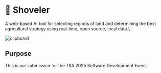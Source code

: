 # 🥄 Shoveler
A web-based AI tool for selecting regions of land and determining the best agricultural strategy using real-time, open source, local data.\

![clipboard](https://github.com/user-attachments/assets/20ad889d-da1a-484f-9cd2-226e5a864114)

## Purpose
This is our submission for the TSA 2025 Software Development Event.
